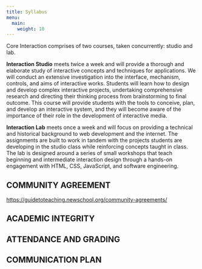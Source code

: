 ```yaml
---
title: Syllabus
menu: 
  main:
    weight: 10
---
```


Core Interaction comprises of two courses, taken concurrently: studio and lab. 

**Interaction Studio** meets twice a week and will provide a thorough and elaborate study of interactive concepts and techniques for applications. We will conduct an extensive investigation into the interface, mechanism, controls, and aims of interactive works. Students will learn how to design and develop complex interactive projects, undertaking comprehensive research and directing their thinking process from brainstorming to final outcome. This course will provide students with the tools to conceive, plan, and develop an interactive system, and they will become aware of the importance of their role in the development of interactive media.

**Interaction Lab** meets once a week and will focus on providing a technical and historical background to web development and the internet.  The assignments are built to work in tandem with the projects students are developing in the studio class while reinforcing concepts taught in class. The lab is designed around a series of small workshops that teach beginning and intermediate interaction design through a hands-on engagement with HTML, CSS, JavaScript, and software engineering.


## COMMUNITY AGREEMENT
https://guidetoteaching.newschool.org/community-agreements/

## ACADEMIC INTEGRITY

## ATTENDANCE AND GRADING

## COMMUNICATION PLAN